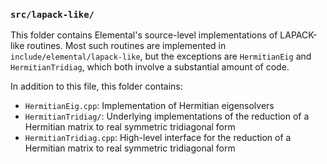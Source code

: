 ### `src/lapack-like/`

This folder contains Elemental's source-level implementations of LAPACK-like
routines. Most such routines are implemented in `include/elemental/lapack-like`,
but the exceptions are `HermitianEig` and `HermitianTridiag`, which both involve
a substantial amount of code.

In addition to this file, this folder contains:

-  `HermitianEig.cpp`: Implementation of Hermitian eigensolvers
-  `HermitianTridiag/`: Underlying implementations of the reduction of a 
   Hermitian matrix to real symmetric tridiagonal form
-  `HermitianTridiag.cpp`: High-level interface for the reduction of a Hermitian
   matrix to real symmetric tridiagonal form
